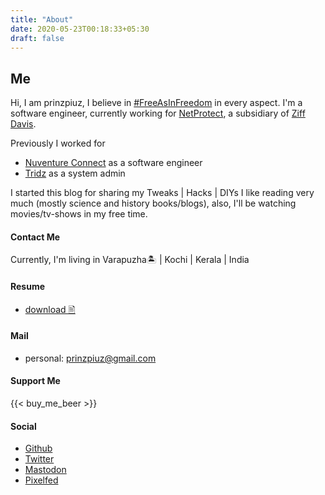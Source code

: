 ```yaml
---
title: "About"
date: 2020-05-23T00:18:33+05:30
draft: false
---
```


## Me

Hi, I am prinzpiuz, I believe in [#FreeAsInFreedom]() in every aspect.
I'm a software engineer, currently working for [NetProtect](https://netprotect.com/), a subsidiary of [Ziff Davis](https://www.ziffdavis.com/).

Previously I worked for

- [Nuventure Connect](https://nuventure.in/) as a software engineer
- [Tridz](https://tridz.com/) as a system admin

I started this blog for sharing my Tweaks | Hacks | DIYs
I like reading very much (mostly science and history books/blogs),
also, I'll be watching movies/tv-shows in my free time.

#### Contact Me

Currently, I'm living in Varapuzha🏝️ | Kochi | Kerala | India

#### Resume

- [download 🖹](/download/cv.pdf)

#### Mail

- personal: <prinzpiuz@gmail.com>

#### Support Me

{{< buy_me_beer >}}

#### Social

- [Github](http://github.com/prinzpiuz)
- [Twitter](https://twitter.com/prinzpiuz/)
- [Mastodon](https://aana.site/@prinzpiuz)
- [Pixelfed](https://pixelfed.social/prinzpiuz)
